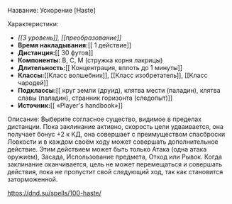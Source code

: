 Название: Ускорение \[Haste] 

Характеристики:
- *[[3 уровень]], [[преобразование]]*
- **Время накладывания:**[[ 1 действие]]
- **Дистанция:**[[ 30 футов]]
- **Компоненты:** В, С, М (стружка корня лакрицы)
- **Длительность:**[[ Концентрация, вплоть до 1 минуты]]
- **Классы:**[[Класс  волшебник]], [[Класс изобретатель]], [[Класс чародей]]
- **Подклассы:**[[ круг земли (друид), клятва мести (паладин), клятва славы (паладин), странник горизонта (следопыт)]]
- **Источник:**[[ «Player's handbook»]]

Описание:
Выберите согласное существо, видимое в пределах дистанции. Пока заклинание активно, скорость цели удваивается, она получает бонус +2 к КД, она совершает с преимуществом спасброски Ловкости и в каждом своём ходу может совершать дополнительное действие. Этим действием может быть только Атака (одна атака оружием), Засада, Использование предмета, Отход или Рывок.
Когда заклинание оканчивается, цель не может перемещаться и совершать действия, пока не пропустит свой следующий ход, так как становится заторможенной.

https://dnd.su/spells/100-haste/